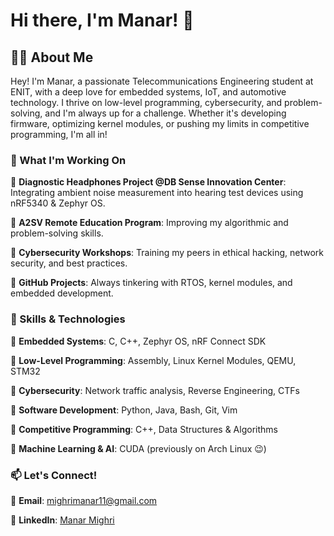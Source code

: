 # Hi there, I'm Manar! 🚀

## 👩‍💻 About Me
Hey! I'm Manar, a passionate Telecommunications Engineering student at ENIT, with a deep love for embedded systems, IoT, and automotive technology. I thrive on low-level programming, cybersecurity, and problem-solving, and I'm always up for a challenge. Whether it's developing firmware, optimizing kernel modules, or pushing my limits in competitive programming, I'm all in!

### 🌱 What I'm Working On
   🔹 **Diagnostic Headphones Project @DB Sense Innovation Center**: Integrating ambient noise measurement into hearing test devices using nRF5340 & Zephyr OS.

   🔹 **A2SV Remote Education Program**: Improving my algorithmic and problem-solving skills.
 
   🔹 **Cybersecurity Workshops**: Training my peers in ethical hacking, network security, and best practices.

   🔹 **GitHub Projects**: Always tinkering with RTOS, kernel modules, and embedded development.


### 🚀 Skills & Technologies
   🔸 **Embedded Systems**: C, C++, Zephyr OS, nRF Connect SDK

   🔸 **Low-Level Programming**: Assembly, Linux Kernel Modules, QEMU, STM32

   🔸 **Cybersecurity**: Network traffic analysis, Reverse Engineering, CTFs

   🔸 **Software Development**: Python, Java, Bash, Git, Vim

   🔸 **Competitive Programming**: C++, Data Structures & Algorithms

   🔸 **Machine Learning & AI**: CUDA (previously on Arch Linux 😉)


### 📫 Let's Connect!
   📧 **Email**: [mighrimanar11@gmail.com](mailto:mighrimanar11@gmail.com)

   💼 **LinkedIn**: [Manar Mighri](https://www.linkedin.com/in/manar-mighri/)

